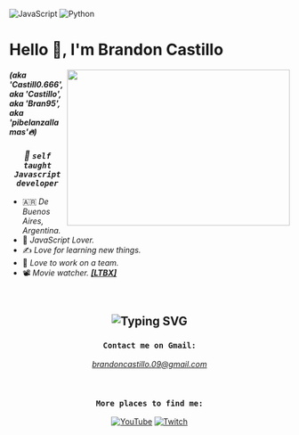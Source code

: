 ![JavaScript](https://img.shields.io/badge/javascript-%23323330.svg?style=for-the-badge&logo=javascript&logoColor=%23F7DF1E) ![Python](https://img.shields.io/badge/python-3670A0?style=for-the-badge&logo=python&logoColor=ffdd54&colorB=blue) 

# Hello 👋, I'm Brandon Castillo

<img align="right" src="https://thumbs.gfycat.com/PointedFrequentImperatorangel-size_restricted.gif" width="400" height="280">

<div align="left">
 
 #### *(aka 'Castill0.666', aka 'Castillo', aka 'Bran95', aka 'pibelanzallamas'🔥)*
 
</div>

<div align="center">
 
  ### ***💫 ``self taught Javascript developer``***
 
</div>

<div align="left">
 
 - 🇦🇷 *De Buenos Aires, Argentina.*
 - 💛 *JavaScript Lover.*
 - ✍️ *Love for learning new things.*
 - 🏓 *Love to work on a team.*
 - 📽 *Movie watcher. [**[LTBX]**](https://letterboxd.com/blackshoees/)*

</div>

<br>

## <div align="middle"> ![Typing SVG](https://readme-typing-svg.demolab.com?font=Fira+Code&size=25&duration=2300&pause=1000&color=FFEB65DC&center=true&vCenter=true&width=800&height=30&lines=It's+not+a+bug!;Cosmic+rays+have+hit+your+system!) </div>

<div align="middle">
 
  ### ``Contact me on Gmail:``
 
  *brandoncastillo.09@gmail.com*
</div>

<br>

<!-- <div align="center">
 
   **Stats**                 | **Top Languages**
  :-------------------------:|:-------------------------:
 <img src="https://readme-stats-thegoldenpro.vercel.app/api?username=THEGOLDENPRO&show_icons=true&theme=gruvbox" width="600px"/>  |  <img align="right" src="https://readme-stats-thegoldenpro.vercel.app/api/top-langs/?username=THEGOLDENPRO&theme=gruvbox" width="330px"/>

 
</div> -->

<div align="center">
 
  ### ``More places to find me:``
 
  [![YouTube](https://img.shields.io/badge/YouTube-%23FF0000.svg?style=for-the-badge&logo=YouTube&logoColor=white)](https://youtube.com/@Brandooon95)
  [![Twitch](https://img.shields.io/badge/Twitch-%239146FF.svg?style=for-the-badge&logo=Twitch&logoColor=white)](https://www.twitch.tv/pibelanzallamas)
 
</div>

<!-- ***One day I'll develop a game... well guess you got to follow me until that day comes...*** -->

<!-- ##### (⚡[Secret](https://gist.github.com/THEGOLDENPRO/3ba012f94efa04ae7c216e753c882052) )‎ ‎ ‎ (🎯[Contact Me](#contact-me-on-discord) ) -->
